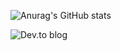 
![Anurag's GitHub stats](https://github-readme-stats.vercel.app/api?username=ilumi&show_icons=true&theme=transparent)

![Dev.to blog](https://img.shields.io/badge/dev.to-0A0A0A?style=for-the-badge&logo=dev.to&logoColor=white)

